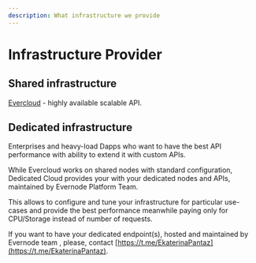 ```yaml
---
description: What infrastructure we provide
---
```


# Infrastructure Provider

## Shared infrastructure

[Evercloud](../../products/evercloud/) - highly available scalable API.&#x20;

## Dedicated infrastructure

Enterprises and heavy-load Dapps who want to have the best API performance with ability to extend it with custom APIs.

While Evercloud works on shared nodes with standard configuration, Dedicated Cloud provides your with your dedicated nodes and APIs, maintained by Evernode Platform Team.

This allows to configure and tune your infrastructure for particular use-cases and provide the best performance meanwhile paying only for CPU/Storage instead of number of requests.

If you want to have your dedicated endpoint(s), hosted and maintained by Evernode team , please, contact [https://t.me/EkaterinaPantaz](https://t.me/EkaterinaPantaz).
